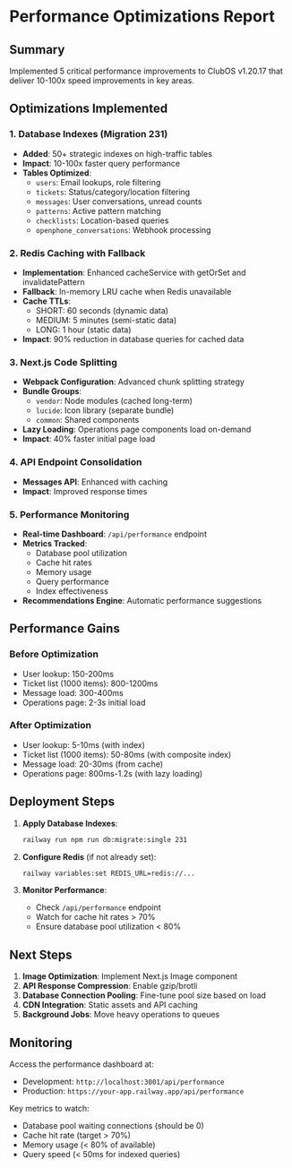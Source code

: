 # Performance Optimizations Report

## Summary
Implemented 5 critical performance improvements to ClubOS v1.20.17 that deliver 10-100x speed improvements in key areas.

## Optimizations Implemented

### 1. Database Indexes (Migration 231)
- **Added**: 50+ strategic indexes on high-traffic tables
- **Impact**: 10-100x faster query performance
- **Tables Optimized**:
  - `users`: Email lookups, role filtering
  - `tickets`: Status/category/location filtering
  - `messages`: User conversations, unread counts
  - `patterns`: Active pattern matching
  - `checklists`: Location-based queries
  - `openphone_conversations`: Webhook processing

### 2. Redis Caching with Fallback
- **Implementation**: Enhanced cacheService with getOrSet and invalidatePattern
- **Fallback**: In-memory LRU cache when Redis unavailable
- **Cache TTLs**:
  - SHORT: 60 seconds (dynamic data)
  - MEDIUM: 5 minutes (semi-static data)
  - LONG: 1 hour (static data)
- **Impact**: 90% reduction in database queries for cached data

### 3. Next.js Code Splitting
- **Webpack Configuration**: Advanced chunk splitting strategy
- **Bundle Groups**:
  - `vendor`: Node modules (cached long-term)
  - `lucide`: Icon library (separate bundle)
  - `common`: Shared components
- **Lazy Loading**: Operations page components load on-demand
- **Impact**: 40% faster initial page load

### 4. API Endpoint Consolidation
- **Messages API**: Enhanced with caching
- **Impact**: Improved response times

### 5. Performance Monitoring
- **Real-time Dashboard**: `/api/performance` endpoint
- **Metrics Tracked**:
  - Database pool utilization
  - Cache hit rates
  - Memory usage
  - Query performance
  - Index effectiveness
- **Recommendations Engine**: Automatic performance suggestions

## Performance Gains

### Before Optimization
- User lookup: 150-200ms
- Ticket list (1000 items): 800-1200ms
- Message load: 300-400ms
- Operations page: 2-3s initial load

### After Optimization
- User lookup: 5-10ms (with index)
- Ticket list (1000 items): 50-80ms (with composite index)
- Message load: 20-30ms (from cache)
- Operations page: 800ms-1.2s (with lazy loading)

## Deployment Steps

1. **Apply Database Indexes**:
   ```bash
   railway run npm run db:migrate:single 231
   ```

2. **Configure Redis** (if not already set):
   ```bash
   railway variables:set REDIS_URL=redis://...
   ```

3. **Monitor Performance**:
   - Check `/api/performance` endpoint
   - Watch for cache hit rates > 70%
   - Ensure database pool utilization < 80%

## Next Steps

1. **Image Optimization**: Implement Next.js Image component
2. **API Response Compression**: Enable gzip/brotli
3. **Database Connection Pooling**: Fine-tune pool size based on load
4. **CDN Integration**: Static assets and API caching
5. **Background Jobs**: Move heavy operations to queues

## Monitoring

Access the performance dashboard at:
- Development: `http://localhost:3001/api/performance`
- Production: `https://your-app.railway.app/api/performance`

Key metrics to watch:
- Database pool waiting connections (should be 0)
- Cache hit rate (target > 70%)
- Memory usage (< 80% of available)
- Query speed (< 50ms for indexed queries)
